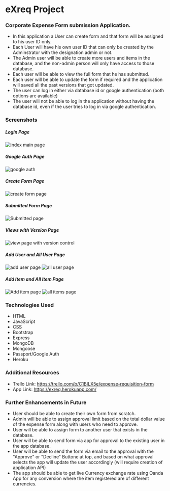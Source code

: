 # eXreq Project
### Corporate Expense Form submission Application.  
* In this application a User can create form and that form will be assigned to his user ID only.  
* Each User will have his own user ID that can only be created by the Adminstrator with the designation admin or not.   
* The Admin user will be able to create more users and items in the database, and the non-admin person will only have access to those database.  
* Each user will be able to view the full form that he has submitted.  
* Each user will be able to update the form if required and the application will saved all the past versions that got updated.
* The user can log in either via database id or google authentication (both options are available)  
* The user will not be able to log in the application without having the database id, even if the user tries to log in via google authentication.  

### Screenshots  
##### Login Page  
![index main page](https://user-images.githubusercontent.com/83681358/216827614-22218a01-af00-4d46-b856-6b8d046d21af.png)
##### Google Auth Page  
![google auth](https://user-images.githubusercontent.com/83681358/216827628-0e7bb471-bad4-44ac-8d90-49de86fbb3fb.png)
##### Create Form Page  
![create form page](https://user-images.githubusercontent.com/83681358/216827643-d893cefa-c59a-4e7c-84aa-10f9fee84525.png)
##### Submitted Form Page
![Submitted page](https://user-images.githubusercontent.com/83681358/216827668-1a84b273-5b73-4bc3-b8e1-7b3508c51c9f.png)
##### Views with Version Page  
![view page with version control](https://user-images.githubusercontent.com/83681358/216827688-ecf51098-ad9c-4ff1-9d72-2fd19770b5d2.png)
##### Add User and All User Page  
![add user page](https://user-images.githubusercontent.com/83681358/216827712-8ad6e6ac-4022-42bf-a3a2-26b3896eaef8.png)
![all user page](https://user-images.githubusercontent.com/83681358/216827716-9c276549-abb4-4bf9-a013-68af1aef9109.png)
##### Add Item and All Item Page  
![Add item page](https://user-images.githubusercontent.com/83681358/216827732-6aa244ff-6478-4f96-888e-c5795d3224cd.png)
![all items page](https://user-images.githubusercontent.com/83681358/216827736-897bbc19-e66a-4546-be08-9978f8cb46b3.png)

### Technologies Used
* HTML  
* JavaScript  
* CSS  
* Bootstrap  
* Express  
* MongoDB 
* Mongoose  
* Passport/Google Auth   
* Heroku  

### Additional Resources
* Trello Link: https://trello.com/b/C1BILX5e/expense-requisition-form  
* App Link: https://exreq.herokuapp.com/  

### Further Enhancements in Future  
* User should be able to create their own form from scratch.  
* Admin will be able to assign approval limit based on the total dollar value of the expense form along with users who need to approve.   
* User will be able to assign form to another user that exists in the database.  
* User will be able to send form via app for approval to the existing user in the app database.  
* User will be able to send the form via email to the approval with the "Approve" or "Decline" Buttone at top, and based on what approval selects the app will update the user accordingly (will require creation of application API)  
* The app should be able to get live Currency exchange rate using Oanda App for any conversion where the item registered are of different currencies.  
